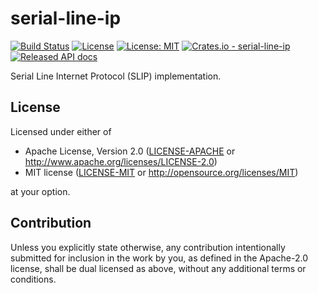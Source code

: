 # serial-line-ip
[![Build Status](https://travis-ci.com/mvertescher/serial-line-ip-rs.svg?branch=master)](https://travis-ci.com/mvertescher/serial-line-ip-rs)
[![License](https://img.shields.io/badge/License-Apache%202.0-blue.svg)](https://opensource.org/licenses/Apache-2.0)
[![License: MIT](https://img.shields.io/badge/License-MIT-yellow.svg)](https://opensource.org/licenses/MIT)
[![Crates.io - serial-line-ip](https://img.shields.io/crates/v/serial-line-ip.svg)](https://crates.io/crates/serial-line-ip)
[![Released API docs](https://docs.rs/serial-line-ip/badge.svg)](https://docs.rs/serial-line-ip)

Serial Line Internet Protocol (SLIP) implementation.

## License

Licensed under either of

 * Apache License, Version 2.0
   ([LICENSE-APACHE](LICENSE-APACHE) or http://www.apache.org/licenses/LICENSE-2.0)
 * MIT license
   ([LICENSE-MIT](LICENSE-MIT) or http://opensource.org/licenses/MIT)

at your option.

## Contribution

Unless you explicitly state otherwise, any contribution intentionally submitted
for inclusion in the work by you, as defined in the Apache-2.0 license, shall be
dual licensed as above, without any additional terms or conditions.
